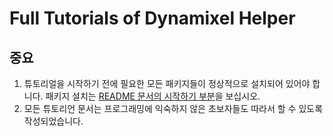 # Full Tutorials of Dynamixel Helper

## 중요

1. 튜토리얼을 시작하기 전에 필요한 모든 패키지들이 정상적으로 설치되어 있어야 합니다. 패키지 설치는 [README 문서의 시작하기 부분](../README(kor).md#시작하기)을 보십시오.
2. 모든 튜토리언 문서는 프로그래밍에 익숙하지 않은 초보자들도 따라서 할 수 있도록 작성되었습니다.

